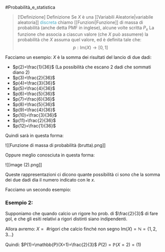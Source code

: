 #Probabilità_e_statistica 
>[!Definizione]  Definizione
>Se $X$ è una [[Variabili Aleatorie|variabile aleatoria]] <font color="#4bacc6">discreta</font> chiamo [[Funzioni|Funzione]] di massa di probabilità </font> (anche detta PMF in inglese), alcune volte scritta $P_{x}$ La funzione che associa a ciascun valore (che $X$ può assumere) la probabilità che $X$ assuma quel valore, ed è definita tale che:
>$$p:\mathrm{Im}(X)\to[0,1]$$

Facciamo un esempio:
$X$ è la somma dei risultati del lancio di due dadi:
- $p(2)=\frac{1}{36}$ (La possibilità che escano 2 dadi che sommati diano 2)
- $p(3)=\frac{2}{36}$
- $p(4)=\frac{3}{36}$
- $p(5)=\frac{4}{36}$
- $p(6)=\frac{5}{36}$
- $p(7)=\frac{6}{36}$
- $p(8)=\frac{5}{36}$
- $p(9)=\frac{4}{36}$
- $p(10)=\frac{3}{36}$
- $p(11)=\frac{2}{36}$
- $p(12)=\frac{1}{36}$

Quindi sarà in questa forma:

![[Funzione di massa di probabilità (brutta).png]]

Oppure meglio conosciuta in questa forma:

![[image (2).png]]

Queste rappresentazioni ci dicono quante possibilità ci sono che la somma dei due dadi dia il numero indicato con le $x$.

Facciamo un secondo esempio:

### Esempio 2:

Supponiamo che quando calcio un rigore ho prob. di $\frac{2}{3}$ di fare gol, e che gli esiti relativi a rigori distinti siano indipendenti.

Allora avremo:
$X=\text{ \# rigori che calcio finché non segno}$
$\mathrm{Im}(X)=\mathbb{N}=\{1,2,3\dots\}$

Quindi: 
$P(1)=\mathbb{P}(X=1)=\frac{2}{3}$
$P(2)=\mathbb{P}(X=2)=(1)$

